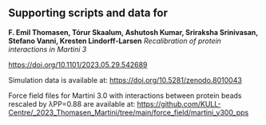 ## Supporting scripts and data for

**F. Emil Thomasen, Tórur Skaalum, Ashutosh Kumar, Sriraksha Srinivasan, Stefano Vanni, Kresten Lindorff-Larsen** 
_Recalibration of protein interactions in Martini 3_

<https://doi.org/10.1101/2023.05.29.542689>

Simulation data is available at: https://doi.org/10.5281/zenodo.8010043

Force field files for Martini 3.0 with interactions between protein beads rescaled by λPP=0.88 are available at: https://github.com/KULL-Centre/_2023_Thomasen_Martini/tree/main/force_field/martini_v300_pps
